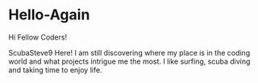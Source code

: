# Hello-Again

Hi Fellow Coders!

ScubaSteve9 Here! I am still discovering where my place is in the coding world and what projects intrigue me the most. I like surfing, scuba diving and taking time to enjoy life.
